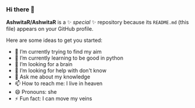 ### Hi there 👋


**AshwitaR/AshwitaR** is a ✨ _special_ ✨ repository because its `README.md` (this file) appears on your GitHub profile.

Here are some ideas to get you started:

- 🔭 I’m currently trying to find my aim
- 🌱 I’m currently learning to be good in python
- 👯 I’m looking for a brain
- 🤔 I’m looking for help with don't know
- 💬 Ask me about my knowledge
- 📫 How to reach me: I live in heaven
- 😄 Pronouns: she
- ⚡ Fun fact: I can move my veins

